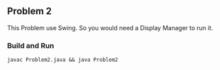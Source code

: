 ## Problem 2

This Problem use Swing. So you would need a Display Manager 
to run it.

### Build and Run
```shell
javac Problem2.java && java Problem2
```

